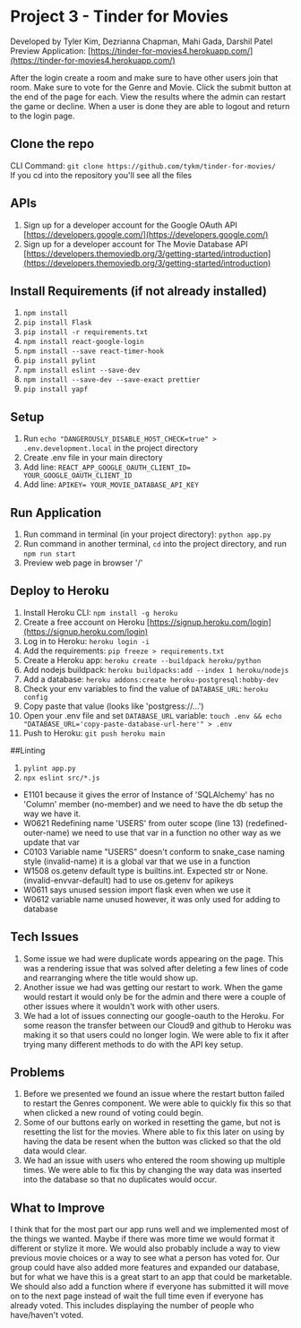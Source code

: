 # Project 3 - Tinder for Movies

Developed by Tyler Kim, Dezrianna Chapman, Mahi Gada, Darshil Patel
Preview Application: [https://tinder-for-movies4.herokuapp.com/](https://tinder-for-movies4.herokuapp.com/)

After the login create a room and make sure to have other users join that room. Make sure to vote for the Genre and Movie. Click the submit button at the end of the page for each. View the results where the admin can restart the game or decline. When a user is done they are able to logout and return to the login page.

## Clone the repo

CLI Command: `git clone https://github.com/tykm/tinder-for-movies/`
<br /> If you cd into the repository you'll see all the files

## APIs

1. Sign up for a developer account for the Google OAuth API [https://developers.google.com/](https://developers.google.com/)
2. Sign up for a developer account for The Movie Database API [https://developers.themoviedb.org/3/getting-started/introduction](https://developers.themoviedb.org/3/getting-started/introduction)

## Install Requirements (if not already installed)

1. `npm install`
2. `pip install Flask`
3. `pip install -r requirements.txt`
4. `npm install react-google-login`
5. `npm install --save react-timer-hook`
6. `pip install pylint`
7. `npm install eslint --save-dev`
8. `npm install --save-dev --save-exact prettier`
9. `pip install yapf`

## Setup

1. Run `echo "DANGEROUSLY_DISABLE_HOST_CHECK=true" > .env.development.local` in the project directory
2. Create .env file in your main directory
3. Add line: `REACT_APP_GOOGLE_OAUTH_CLIENT_ID= YOUR_GOOGLE_OAUTH_CLIENT_ID`
4. Add line: `APIKEY= YOUR_MOVIE_DATABASE_API_KEY`

## Run Application

1. Run command in terminal (in your project directory): `python app.py`
2. Run command in another terminal, `cd` into the project directory, and run `npm run start`
3. Preview web page in browser '/'

## Deploy to Heroku

1. Install Heroku CLI: `npm install -g heroku`
2. Create a free account on Heroku [https://signup.heroku.com/login](https://signup.heroku.com/login)
3. Log in to Heroku: `heroku login -i`
4. Add the requirements: `pip freeze > requirements.txt`
5. Create a Heroku app: `heroku create --buildpack heroku/python`
6. Add nodejs buildpack: `heroku buildpacks:add --index 1 heroku/nodejs`
7. Add a database: `heroku addons:create heroku-postgresql:hobby-dev`
8. Check your env variables to find the value of `DATABASE_URL`: `heroku config`
9. Copy paste that value (looks like 'postgress://...')
10. Open your .env file and set `DATABASE_URL` variable: `touch .env && echo "DATABASE_URL='copy-paste-database-url-here'" > .env`
11. Push to Heroku: `git push heroku main`

##Linting

1. `pylint app.py`
2. `npx eslint src/*.js`

- E1101 because it gives the error of Instance of 'SQLAlchemy' has no 'Column' member (no-member) and we need to have the db setup the way we have it.
- W0621 Redefining name 'USERS' from outer scope (line 13) (redefined-outer-name) we need to use that var in a function no other way as we update that var
- C0103 Variable name "USERS" doesn't conform to snake_case naming style (invalid-name) it is a global var that we use in a function
- W1508 os.getenv default type is builtins.int. Expected str or None. (invalid-envvar-default) had to use os.getenv for apikeys
- W0611 says unused session import flask even when we use it
- W0612 variable name unused however, it was only used for adding to database

## Tech Issues

1. Some issue we had were duplicate words appearing on the page. This was a rendering issue that was solved after deleting a few lines of code and rearranging where the title would show up.
2. Another issue we had was getting our restart to work. When the game would restart it would only be for the admin and there were a couple of other issues where it wouldn't work with other users.
3. We had a lot of issues connecting our google-oauth to the Heroku. For some reason the transfer between our Cloud9 and github to Heroku was making it so that users could no longer login. We were able to fix it after trying many different methods to do with the API key setup.
## Problems

1. Before we presented we found an issue where the restart button failed to restart the Genres component. We were able to quickly fix this so that when clicked a new round of voting could begin.
2. Some of our buttons early on worked in resetting the game, but not is resetting the list for the movies. Where able to fix this later on using by having the data be resent when the button was clicked so that the old data would clear.
3. We had an issue with users who entered the room showing up multiple times. We were able to fix this by changing the way data was inserted into the database so that no duplicates would occur.

## What to Improve

I think that for the most part our app runs well and we implemented most of the things we wanted.
Maybe if there was more time we would format it different or stylize it more. 
We would also probably include a way to view previous movie choices or a way to see what a person has voted for.
Our group could have also added more features and expanded our database, but for what we have this is a great start to an app that could be marketable.
We should also add a function where if everyone has submitted it will move on to the next page instead of wait the full time even if everyone has already voted.
This includes displaying the number of people who have/haven't voted.
